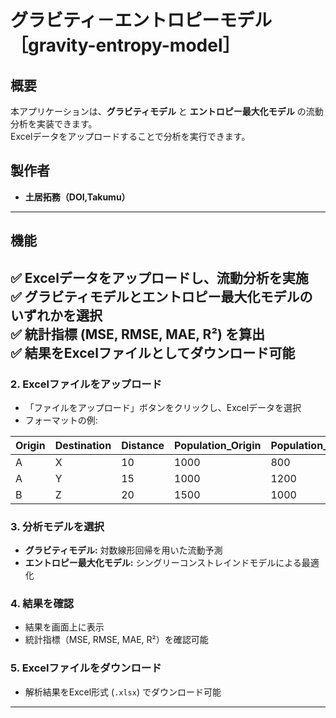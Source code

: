 # グラビティ－エントロピーモデル［gravity-entropy-model］

## 概要
本アプリケーションは、**グラビティモデル** と **エントロピー最大化モデル** の流動分析を実装できます。  
Excelデータをアップロードすることで分析を実行できます。

## 製作者
- **土居拓務（DOI,Takumu）**  
---

## **機能**
✅ **Excelデータをアップロードし、流動分析を実施**  
✅ **グラビティモデルとエントロピー最大化モデルのいずれかを選択**  
✅ **統計指標 (MSE, RMSE, MAE, R²) を算出**  
✅ **結果をExcelファイルとしてダウンロード可能**  
---

### **2. Excelファイルをアップロード**
- 「ファイルをアップロード」ボタンをクリックし、Excelデータを選択
- フォーマットの例:
  
| Origin | Destination | Distance | Population_Origin | Population_Destination | Flow |
|--------|------------|----------|------------------|--------------------|------|
| A      | X          | 10       | 1000             | 800                | 80   |
| A      | Y          | 15       | 1000             | 1200               | 60   |
| B      | Z          | 20       | 1500             | 1000               | 50   |

### **3. 分析モデルを選択**
- **グラビティモデル:** 対数線形回帰を用いた流動予測
- **エントロピー最大化モデル:** シングリーコンストレインドモデルによる最適化

### **4. 結果を確認**
- 結果を画面上に表示
- 統計指標（MSE, RMSE, MAE, R²）を確認可能

### **5. Excelファイルをダウンロード**
- 解析結果をExcel形式 (`.xlsx`) でダウンロード可能

---
